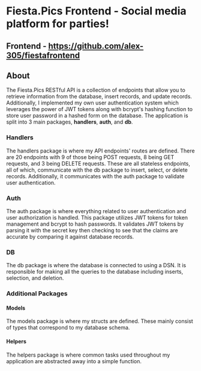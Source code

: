# Fiesta.Pics Frontend - Social media platform for parties!

## Frontend - https://github.com/alex-305/fiestafrontend

## About

The Fiesta.Pics RESTful API is a collection of endpoints that allow you to retrieve information from the database, insert records, and update records. Additionally, I implemented my own user authentication system which leverages the power of JWT tokens along with bcrypt's hashing function to store user password in a hashed form on the database. The application is split into 3 main packages, **handlers**, **auth**, and **db**.

### Handlers
The handlers package is where my API endpoints' routes are defined. There are 20 endpoints with 9 of those being POST requests, 8 being GET requests, and 3 being DELETE requests. These are all stateless endpoints, all of which, communicate with the db package to insert, select, or delete records. Additionally, it communicates with the auth package to validate user authentication.

### Auth
The auth package is where everything related to user authentication and user authorization is handled. This package utilizes JWT tokens for token management and bcrypt to hash passwords. It validates JWT tokens by parsing it with the secret key then checking to see that the claims are accurate by comparing it against database records.

### DB
The db package is where the database is connected to using a DSN. It is responsible for making all the queries to the database including inserts, selection, and deletion.

### Additional Packages

#### Models
The models package is where my structs are defined. These mainly consist of types that correspond to my database schema.

#### Helpers
The helpers package is where common tasks used throughout my application are abstracted away into a simple function.